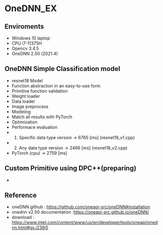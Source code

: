 # OneDNN_EX

## Enviroments
- Windows 10 laptop
- CPU i7-11375H
- Opencv 3.4.5
- OneDNN 2.50 (2021.4)


## OneDNN Simple Classification model
- resnet18 Model
- Function abstraction in an easy-to-use form  
- Primitive function validation 
- Weight loader 
- Data loader 
- Image preprocess 
- Modeling 
- Match all results with PyTorch 
- Optimization 
- Performace evaluation
- 1) Specific data type version  -> 6765 [ms] (resnet18_v1.cpp)
- 2) Any data type version  -> 2466 [ms] (resnet18_v2.cpp)
- PyTorch (cpu) -> 2759 [ms]

## Custom Primitive using DPC++(preparing)
-


## Reference
- oneDNN github : <https://github.com/oneapi-src/oneDNN#installation>
- onednn v2.50 documentation :<https://oneapi-src.github.io/oneDNN/>
- download : <https://www.intel.com/content/www/us/en/developer/tools/oneapi/onednn.html#gs.i239i5>
